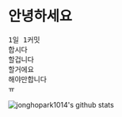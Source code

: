 # 안녕하세요
<pre>
1일 1커밋
합시다
할겁니다
할거에요
해야만합니다
ㅠ
</pre>

![jonghopark1014's github stats](https://github-readme-stats.vercel.app/api?username=jonghopark1014&show_icons=true)

